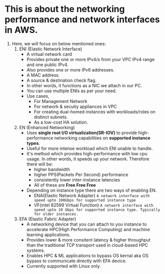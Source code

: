 # This is about the networking performance and network interfaces in AWS.  
1. Here, we will focus on below mentioned ones:  
    1. ENI (Elastic Network Interface)  
        *   A virtual network card  
        *   Provides private one or more IPv4/s from your VPC IPv4 range and one public IPv4.
        *   Also provides one or more IPv6 addresses.
        *   A MAC address.
        *   A source & destination check flag.
        *   In other words, it functions as a NIC we attach in our PC.
        *   You can use multiple ENIs as per your need.
        *   Use cases,
            *   For Management Network
            *   For network & secuity appliances in VPC
            *   For creating dual-homed instances with workloads/roles on distinct subnets.
            *   As a low-cost HA solution.
    2. EN (Enhanced Networking)  
        *   Uses **single root I/O virtualization(SR-IOV)** to provide high-performance networking capabilities on **supported instance types**.  
        *   Useful for more intense workload which ENI unable to handle.  
        *   It's method which provides high-performance with low cpu usage. In other words, it speeds up your network. Therefore there will be:  
            *   higher bandwidth  
            *   higher PPS(Packets Per Second) performance  
            *   consistently lower inter-instance latencies  
            *   All of these are **Free Free Free**  
        *   Depending on instance type there are two ways of enabling EN.
            *   ENA(Elastic Network Adapter)        `A network interface with speed upto 100Gbps for supported instance type`   
            *   VF(intel 82599 Virtual Function)        `A network interface with speed upto 10 Gbps for supported instance type. Typically for older instances.`
    3. EFA (Elastic Fabric Adapter)  
        *   A networking device that you can attach to you instance to accelerate HPC(High Performance Computing) and machine learning applications.  
        *   Provides lower & more consitent latency & higher throughput than the traditional TCP transport used in cloud-based HPC systems.
        *   Enables HPC & ML applications to bypass OS kernal aka OS bypass to communicate directly with EFA device.
        *   Currently supported with Linux only.
